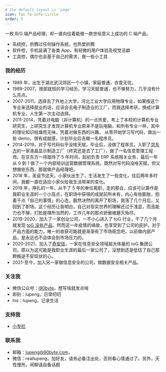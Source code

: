 ```yaml
---
# the default layout is 'page'
icon: fas fa-info-circle
order: 5
---
```


一枚 B/G 端产品经理，却一直向往着能做一款世俗意义上成功的 C 端产品。

- 系统控，折腾过任何操作系统，也热爱折腾
- 软件控，手机装满了各类 App，有轻微的用户体验及视觉洁癖
- 工具控，偶尔也会基于自己的需求，做一些小工具

### 我的经历

- 1989 年，出生于湖北武汉郊区一个小镇，家庭普通，衣食无忧。
- 1989-2007，按部就班的学习经历，学习天赋普通，也不够努力，几乎没有什么亮点。
- 2007-2011，选择去了外地上大学，河北工业大学应用物理专业，如果按这个专业来选择就业的话，应该会去电子制造业的工厂，而我选择考研，换成计算机专业，人生第一次主动选择。
- 2011-2014，凭着对电脑（非计算机）的一点热爱，考上了本校的计算机专业研究生，上研究生才发现计算机专业原来不是玩电脑，和所有专业一样，其中的理论知识枯燥而无味，凭着对做东西的兴趣， 从零开始学习写代码，做出一些 demo，很有成就感，计划毕业后去做一名程序员。
- 2014-2019，对于写代码似乎没啥天赋，毕业后，没做了程序员，入职了[京东方](https://boe.com/)的一家液晶显示制造工厂（终究还是去了工厂），做了一名信息管理工程师。在京东方一待就待了 5 年时间，起初负责 ERP 系统相关业务，最后一年从 0 到 1 做了一个内部培训运营数据管理系统。既然对写代码没啥天赋，但又想做些东西，那就做产品经理吧。
- 2018 年，圣诞节这天，小家伙出生了，生活发生了一些变化，往后两年多时间，我都一直在适应小家伙给我生活带来的变化。
- 2019 年，挣扎的一年，从干了 5 年的单位离职，走的那会，应该可以算作是我职业生涯的一个小高点，在职场中获得的成就前所未有，内心有些膨胀，抱着干点「自己的事情」的心态，毅然决然的离开了职场，晃荡了几个月后，又回到了职场。这个经历让我明白，自己对现实世界的理解还过于浅显，而且能力也不够，打脸是理所当然的，工作几年的那点骄傲被磨灭殆尽。
- 2019-2020，加入了一家创业公司，一不小心进入了 toG 行业，干了几个月就发现 [toG 没有产品](https://mp.weixin.qq.com/mp/appmsgalbum?__biz=MjM5MDQ4NjUwMg==&action=getalbum&album_id=1583605393820286976&scene=173&from_msgid=2649198594&from_itemidx=1&count=3&nolastread=1#wechat_redirect)，然而这一年疫情的缘故，也享受到了公司的庇护。对于产品方面的能力，唯一的收获可能就是渐渐有了市场观念吧，以前做内部产品，是永远也不会体会到市场压力的。
- 2020-2021，加入了[奇安信](https://www.qianxin.com/)，一家在信息安全领域超大体量的 toG 集团公司，原以为这可能是我职业生涯的最后一家公司了，没想到还是低估了自己那颗叛逆不安现状的心。
- 2021-至今，加入另一家做信息安全的公司，做数据安全相关产品。

### 关注我

- 微信公众号：[i90byte](http://mp.weixin.qq.com/s?__biz=MjM5MDQ4NjUwMg==&mid=2649198549&idx=1&sn=632d4d005ec3efa9b7400bbca5a2a60c&chksm=be57355c8920bc4af1487ee4c648e97ed191838927215b4f7aa833654c1644e82441406563ec#rd)，想写啥就发点啥
- 即刻：lupeng，日常叨叨
- Ins：lupeng，记录生活

### 支持我

- [小专栏](https://xiaozhuanlan.com/lupeng?rel=lupeng)

### 联系我

- 邮箱：lupeng@90byte.com，
- 微信：reallupeng，加好友，请务必备注出处，否则看心情通过了。另外，天性慢热，闲聊请自备话题

